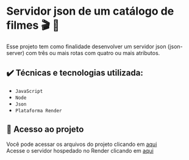 
#  Servidor  json  de um catálogo de filmes  🎬 🍿

<p> Esse projeto tem como finalidade  desenvolver um servidor json  (json-server) com três ou mais rotas com quatro ou mais atributos. </p>


##   ✔️ Técnicas e tecnologias utilizada:
- ``JavaScript``
- ``Node``
- ``Json``
- ``Plataforma Render``

##  📁 Acesso ao projeto
Você pode acessar os arquivos do projeto clicando em [ aqui ](https://github.com/LeticiaMattosSilva/servidor-cinema-modulo03) <br>
Acesse  o servidor hospedado no Render clicando em [aqui](https://cinema-servidor-03.onrender.com)

